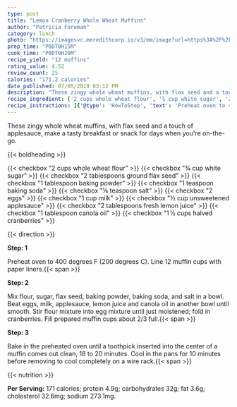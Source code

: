 ```yaml
---
type: post
title: "Lemon Cranberry Whole Wheat Muffins"
author: "Patricia Foreman"
category: lunch
photo: "https://imagesvc.meredithcorp.io/v3/mm/image?url=https%3A%2F%2Fimages.media-allrecipes.com%2Fuserphotos%2F3218610.jpg"
prep_time: "P0DT0H15M"
cook_time: "P0DT0H20M"
recipe_yield: "12 muffins"
rating_value: 4.52
review_count: 25
calories: "171.2 calories"
date_published: 07/05/2019 03:12 PM
description: "These zingy whole wheat muffins, with flax seed and a touch of applesauce, make a tasty breakfast or snack for days when you're on-the-go."
recipe_ingredient: ['2 cups whole wheat flour', '¾ cup white sugar', '2 tablespoons ground flax seed', '1 tablespoon baking powder', '1 teaspoon baking soda', '⅛ teaspoon salt', '2 eggs', '1 cup milk', '½ cup unsweetened applesauce', '2 tablespoons fresh lemon juice', '1 tablespoon canola oil', '1\u2009½ cups halved cranberries']
recipe_instructions: [{'@type': 'HowToStep', 'text': 'Preheat oven to 400 degrees F (200 degrees C). Line 12 muffin cups with paper liners.\n'}, {'@type': 'HowToStep', 'text': 'Mix flour, sugar, flax seed, baking powder, baking soda, and salt in a bowl. Beat eggs, milk, applesauce, lemon juice and canola oil in another bowl until smooth. Stir flour mixture into egg mixture until just moistened; fold in cranberries. Fill prepared muffin cups about 2/3 full.\n'}, {'@type': 'HowToStep', 'text': 'Bake in the preheated oven until a toothpick inserted into the center of a muffin comes out clean, 18 to 20 minutes. Cool in the pans for 10 minutes before removing to cool completely on a wire rack.\n'}]
---
```


These zingy whole wheat muffins, with flax seed and a touch of applesauce, make a tasty breakfast or snack for days when you're on-the-go. 

{{< boldheading >}}

{{< checkbox "2 cups whole wheat flour" >}}
{{< checkbox "¾ cup white sugar" >}}
{{< checkbox "2 tablespoons ground flax seed" >}}
{{< checkbox "1 tablespoon baking powder" >}}
{{< checkbox "1 teaspoon baking soda" >}}
{{< checkbox "⅛ teaspoon salt" >}}
{{< checkbox "2  eggs" >}}
{{< checkbox "1 cup milk" >}}
{{< checkbox "½ cup unsweetened applesauce" >}}
{{< checkbox "2 tablespoons fresh lemon juice" >}}
{{< checkbox "1 tablespoon canola oil" >}}
{{< checkbox "1 ½ cups halved cranberries" >}}


{{< direction >}}

**Step: 1**

Preheat oven to 400 degrees F (200 degrees C). Line 12 muffin cups with paper liners.{{< span >}}

**Step: 2**

Mix flour, sugar, flax seed, baking powder, baking soda, and salt in a bowl. Beat eggs, milk, applesauce, lemon juice and canola oil in another bowl until smooth. Stir flour mixture into egg mixture until just moistened; fold in cranberries. Fill prepared muffin cups about 2/3 full.{{< span >}}

**Step: 3**

Bake in the preheated oven until a toothpick inserted into the center of a muffin comes out clean, 18 to 20 minutes. Cool in the pans for 10 minutes before removing to cool completely on a wire rack.{{< span >}}

{{< nutrition >}}

**Per Serving:** 171 calories; protein 4.9g; carbohydrates 32g; fat 3.6g; cholesterol 32.6mg; sodium 273.1mg.